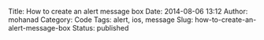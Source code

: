 Title: How to create an alert message box
Date: 2014-08-06 13:12
Author: mohanad
Category: Code
Tags: alert, ios, message
Slug: how-to-create-an-alert-message-box
Status: published


